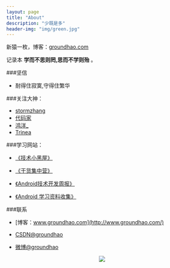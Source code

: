 ```yaml
---
layout: page
title: "About"
description: "少既是多"
header-img: "img/green.jpg"
---
```



新猿一枚，博客：[groundhao.com](http://groundhao.com/)


记录本 **学而不思则罔,思而不学则殆** 。

###坚信


- 耐得住寂寞,守得住繁华


###关注大神：


- [stormzhang](http://stormzhang.com/)
- [代码家](http://blog.daimajia.com/)
- [鸿洋_](http://blog.csdn.net/lmj623565791?viewmode=contents)
- [Trinea](http://www.trinea.cn/)




###学习网站：

- [《技术小黑屋》](http://droidyue.com/)

- [《干货集中营》](http://gank.io/)

- [《Android技术开发周报》](http://www.androidweekly.cn/)

- [《Android 学习资料收集》](https://github.com/Freelander/Android_Data)

###联系

- [博客：www.groundhao.com](http://www.groundhao.com/)

- [CSDN@groundhao](http://blog.csdn.net/data_hlk/)

- [微博@groundhao](http://weibo.com/623407344/)



<center>
    <p><img src="http://www.feizl.com/upload2007/2012_02/120212012716082.jpg" align="center"></p>
</center>






